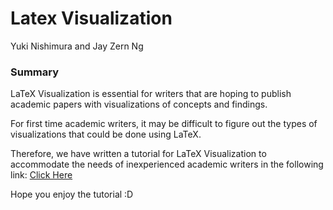 
# Latex Visualization

Yuki Nishimura and Jay Zern Ng

### Summary

LaTeX Visualization is essential for writers that are hoping to publish academic papers with visualizations of concepts and findings. 

For first time academic writers, it may be difficult to figure out the types of visualizations that could be done using LaTeX. 

Therefore, we have written a tutorial for LaTeX Visualization to accommodate the needs of inexperienced academic writers in the following link: [Click Here](https://jayzern.github.io/latex-visualization/)

Hope you enjoy the tutorial :D


